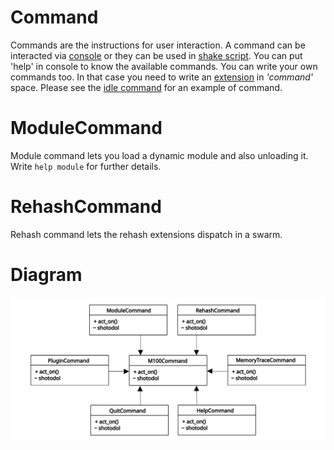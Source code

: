 Command
=========

Commands are the instructions for user interaction. A command can be interacted via [console](../console/README.md) or they can be used in [shake script](../shake/README.md). You can put 'help' in console to know the available commands. You can write your own commands too. In that case you need to write an [extension](../../libs/plugin/README.md) in _'command'_ space. Please see the [idle command](../idle/vsrc/IdleCommand.vala) for an example of command.

ModuleCommand
=============
Module command lets you load a dynamic module and also unloading it. Write `help module` for further details.

RehashCommand
=============
Rehash command lets the rehash extensions dispatch in a swarm.

Diagram
========

![Command hierarchy](../../docs/diagrams/command_hierarchy.svg)
